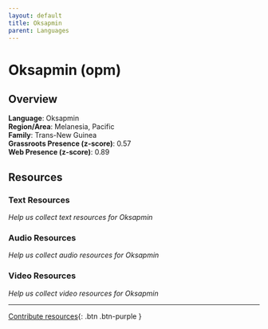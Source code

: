 ```yaml
---
layout: default
title: Oksapmin
parent: Languages
---
```


# Oksapmin (opm)

## Overview

**Language**: Oksapmin  
**Region/Area**: Melanesia, Pacific  
**Family**: Trans-New Guinea  
**Grassroots Presence (z-score)**: 0.57  
**Web Presence (z-score)**: 0.89  

## Resources

### Text Resources
*Help us collect text resources for Oksapmin*

### Audio Resources
*Help us collect audio resources for Oksapmin*

### Video Resources
*Help us collect video resources for Oksapmin*

---

[Contribute resources](https://forms.office.com/e/1SfLJx3u1r){: .btn .btn-purple }
